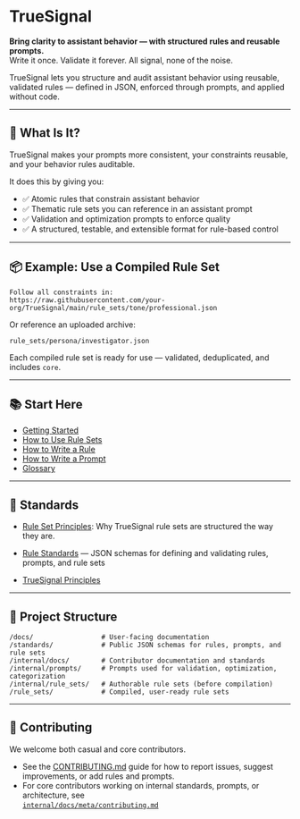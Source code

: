 # TrueSignal

**Bring clarity to assistant behavior — with structured rules and reusable prompts.**  
Write it once. Validate it forever. All signal, none of the noise.

TrueSignal lets you structure and audit assistant behavior using reusable, validated rules — defined in JSON, enforced through prompts, and applied without code.

---

## 🚀 What Is It?

TrueSignal makes your prompts more consistent, your constraints reusable, and your behavior rules auditable.

It does this by giving you:

- ✅ Atomic rules that constrain assistant behavior
- ✅ Thematic rule sets you can reference in an assistant prompt
- ✅ Validation and optimization prompts to enforce quality
- ✅ A structured, testable, and extensible format for rule-based control

---

## 📦 Example: Use a Compiled Rule Set

```text
Follow all constraints in:
https://raw.githubusercontent.com/your-org/TrueSignal/main/rule_sets/tone/professional.json
```

Or reference an uploaded archive:

```text
rule_sets/persona/investigator.json
```

Each compiled rule set is ready for use — validated, deduplicated, and includes `core`.

---

## 📚 Start Here

- [Getting Started](docs/getting_started.md)
- [How to Use Rule Sets](docs/usage/using_rule_sets.md)
- [How to Write a Rule](docs/writing/how_to_write_a_rule.md)
- [How to Write a Prompt](docs/writing/how_to_write_a_prompt.md)
- [Glossary](docs/glossary.md)

---

## 📐 Standards
- [Rule Set Principles](docs/principles/rule_sets.md): Why TrueSignal rule sets are structured the way they are.

- [Rule Standards](standards/README.md) — JSON schemas for defining and validating rules, prompts, and rule sets
- [TrueSignal Principles](PROJECT_PRINCIPLES.md)

---

## 🧱 Project Structure

```
/docs/                 # User-facing documentation
/standards/            # Public JSON schemas for rules, prompts, and rule sets
/internal/docs/        # Contributor documentation and standards
/internal/prompts/     # Prompts used for validation, optimization, categorization
/internal/rule_sets/   # Authorable rule sets (before compilation)
/rule_sets/            # Compiled, user-ready rule sets
```

---

## 👥 Contributing

We welcome both casual and core contributors.

- See the [CONTRIBUTING.md](CONTRIBUTING.md) guide for how to report issues, suggest improvements, or add rules and prompts.
- For core contributors working on internal standards, prompts, or architecture, see  
  [`internal/docs/meta/contributing.md`](internal/docs/meta/contributing.md)

